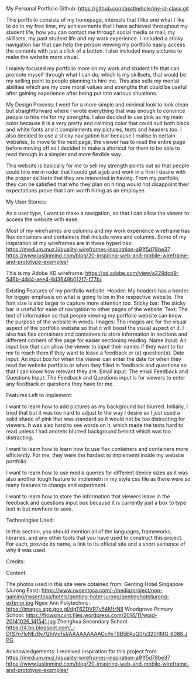 My Personal Portfolio
Github: https://github.com/assthehole/my-id-class.git

This portfolio consists of my homepage, interests that I like and what I like to do in my free time, my achievements that I have achieved throughout my student life, how you can contact me through social media or mail, my skillsets, my past student life and my work experience. I included a sticky navigation bar that can help the person viewing my portfolio easily access the contents with just a click of a button. I also included many pictures to make the website more visual.

I mainly focused my portfolio more on my work and student life that can promote myself through what I can do, which is my skillsets, that would be my selling point to people planning to hire me. This also sells my mental abilities which are my core moral values and strengths that could be useful after gaining experience after being put into various situations.

My Design Process:
I went for a more simple and minimal look to look clean but straightforward where I wrote everything that was enough to convince people to hire me for my strengths. I also decided to use pink as my main color because it is a very pretty and calming color that could suit both black and white fonts and it complements my pictures, texts and headers too. I also decided to use a sticky navigation bar because I realise in certain websites, to move to the next page, the viewer has to read the entire page before moving off so I decided to make a shortcut for them to be able to read through in a simpler and more flexible way.

This website is basically for me to sell my strength points out so that people could hire me in roder that I could get a job and work in a firm I desire with the proper skillsets that they are interested in having. From my portfolio, they can be satisfied that who they plan on hiring would not disappoint their expectations prove that I am worth hiring as an employee.

My User Stories:

As a user type, I want to make a navigation, so that I can allow the viewer to access the website with ease.

Most of my wireframes are columns and my work experience wireframe has flex containers and containers that include rows and columns. 
Some of my inspiration of my wireframes are in these hyperlinks:
https://medium.muz.li/quality-wireframes-inspiration-a91f5d78be37
https://www.justinmind.com/blog/20-inspiring-web-and-mobile-wireframe-and-prototype-examples/

This is my Adobe XD wireframe: https://xd.adobe.com/view/a228dcd9-546b-4dd4-aee4-8d3649b012f7-f77b/

Existing Features of my portfolio website:
Header: My headers has a border for bigger emphasis on what is going to be in the respective website. The font size is also larger to capture more attention too.
Sticky bar: The sticky bar is useful for ease of navigation to other pages of the website.
Text: The text of information so that people viewing my portfolio website can know the purpose of the website in words.
Images: The images are for the visual aspect of the portfolio website so that it will boost the visual aspect of it.
I also has flex containers and containers to store information in sections and different corners of the page for easier sectioning reading.
Name input: An input box that can allow the viewer to input their names if they want to for me to reach them if they want to leave a feedback or (a) question(s).
Date input: An input box for when the viewer can enter the date for when they read the website portfolio or when they filled in feedback and questions so that I can know how relevant they are.
Email input: The email 
Feedback and Questions Input: The Feedback and Questions input is for viewers to enter any feedback or questions they have for me.

Features Left to Implement:

I want to learn how to add pictures as my background but blurred. Initially, I tried that but it was too hard to adjust to the way I desire so I just used a solid shade of pink that was standard so it would not be too distracting for viewers. It was also hard to see words on it, which made the texts hard to read unless I had anotehr blurred background behind which was too distracting.

I want to learn how to learn how to use flex containers and containers more efficiently. For me, they were the hardest to implememt inside my website portfolio.

I want to learn how to use media queries for different device sizes as it was also another tough feature to implemetn in my style css file as there were so many features to change and experiment.

I want to learn how to store the information that viewers leave in the feedback and questions input box because it is currently just a box to type text in but nowhere to save.

Technologies Used:

In this section, you should mention all of the languages, frameworks, libraries, and any other tools that you have used to construct this project. For each, provide its name, a link to its official site and a short sentence of why it was used.

Credits:


Content:

The photos used in this site were obtained from:
Genting Hotel Singapore (Jurong East): https://www.rwsentosa.com/-/media/project/non-gaming/rwsentosa/hotels/genting-hotel-jurong/gentinghoteljurong-exterior.jpg
Ngee Ann Polytechnic: https://images.app.goo.gl/dgT6ZDVR7y54MtrN8
Woodgrove Primary School: https://flowxrscxnt.files.wordpress.com/2014/11/wpid-20141026_141541.jpg
Zhenghua Secondary School: https://4.bp.blogspot.com/_-DfS7n7loNE/Ry7QhiVxTsI/AAAAAAAAACc/lvT9B5ERzQ0/s320/IMG_6088.JPG


Acknowledgements:
I received inspiration for this project from:
https://medium.muz.li/quality-wireframes-inspiration-a91f5d78be37
https://www.justinmind.com/blog/20-inspiring-web-and-mobile-wireframe-and-prototype-examples/

